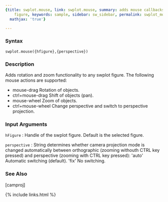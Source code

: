 ```yaml
---
{title: swplot.mouse, link: swplot.mouse, summary: adds mouse callbacks to swplot
    figure, keywords: sample, sidebar: sw_sidebar, permalink: swplot_mouse.html, folder: swplot,
  mathjax: 'true'}

---
```


### Syntax

`swplot.mouse({hfigure},{perspective})`

### Description

Adds rotation and zoom functionality to any swplot figure. The following
mouse actions are supported:
  - mouse-drag        Rotation of objects.
  - ctrl+mouse-drag   Shift of objects (pan).
  - mouse-wheel       Zoom of objects.
  - ctrl+mouse-wheel  Change perspective and switch to perspective
                      projection.
 

### Input Arguments

`hFigure`
: Handle of the swplot figure. Default is the selected
  figure.

`perspective`
: String determines whether camera projection mode is changed
  automatically between orthographic (zooming withouth CTRL 
  key pressed) and perspective (zooming with CTRL key
  pressed):
      'auto'      Automatic switching (default).
      'fix'       No switching.

### See Also

[camproj]

{% include links.html %}
